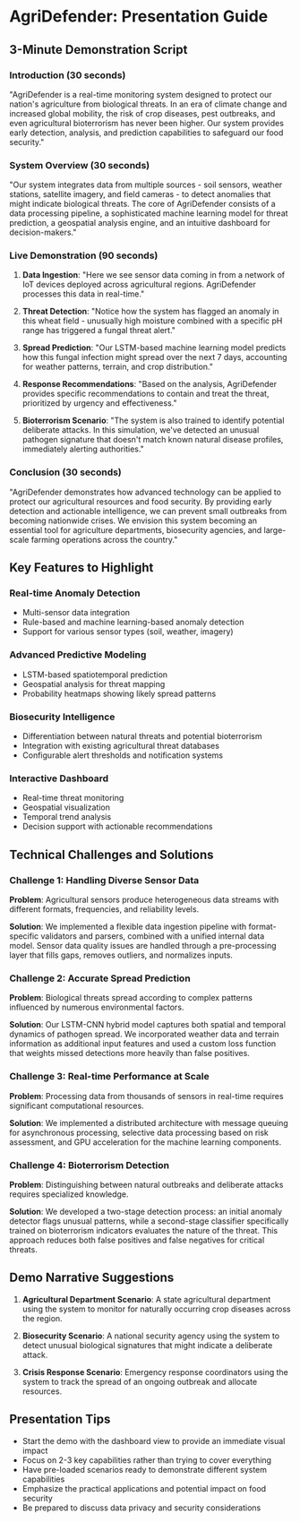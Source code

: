 # AgriDefender: Presentation Guide

## 3-Minute Demonstration Script

### Introduction (30 seconds)
"AgriDefender is a real-time monitoring system designed to protect our nation's agriculture from biological threats. In an era of climate change and increased global mobility, the risk of crop diseases, pest outbreaks, and even agricultural bioterrorism has never been higher. Our system provides early detection, analysis, and prediction capabilities to safeguard our food security."

### System Overview (30 seconds)
"Our system integrates data from multiple sources - soil sensors, weather stations, satellite imagery, and field cameras - to detect anomalies that might indicate biological threats. The core of AgriDefender consists of a data processing pipeline, a sophisticated machine learning model for threat prediction, a geospatial analysis engine, and an intuitive dashboard for decision-makers."

### Live Demonstration (90 seconds)
1. **Data Ingestion**: "Here we see sensor data coming in from a network of IoT devices deployed across agricultural regions. AgriDefender processes this data in real-time."

2. **Threat Detection**: "Notice how the system has flagged an anomaly in this wheat field - unusually high moisture combined with a specific pH range has triggered a fungal threat alert."

3. **Spread Prediction**: "Our LSTM-based machine learning model predicts how this fungal infection might spread over the next 7 days, accounting for weather patterns, terrain, and crop distribution."

4. **Response Recommendations**: "Based on the analysis, AgriDefender provides specific recommendations to contain and treat the threat, prioritized by urgency and effectiveness."

5. **Bioterrorism Scenario**: "The system is also trained to identify potential deliberate attacks. In this simulation, we've detected an unusual pathogen signature that doesn't match known natural disease profiles, immediately alerting authorities."

### Conclusion (30 seconds)
"AgriDefender demonstrates how advanced technology can be applied to protect our agricultural resources and food security. By providing early detection and actionable intelligence, we can prevent small outbreaks from becoming nationwide crises. We envision this system becoming an essential tool for agriculture departments, biosecurity agencies, and large-scale farming operations across the country."

## Key Features to Highlight

### Real-time Anomaly Detection
- Multi-sensor data integration
- Rule-based and machine learning-based anomaly detection
- Support for various sensor types (soil, weather, imagery)

### Advanced Predictive Modeling
- LSTM-based spatiotemporal prediction
- Geospatial analysis for threat mapping
- Probability heatmaps showing likely spread patterns

### Biosecurity Intelligence
- Differentiation between natural threats and potential bioterrorism
- Integration with existing agricultural threat databases
- Configurable alert thresholds and notification systems

### Interactive Dashboard
- Real-time threat monitoring
- Geospatial visualization
- Temporal trend analysis
- Decision support with actionable recommendations

## Technical Challenges and Solutions

### Challenge 1: Handling Diverse Sensor Data
**Problem**: Agricultural sensors produce heterogeneous data streams with different formats, frequencies, and reliability levels.

**Solution**: We implemented a flexible data ingestion pipeline with format-specific validators and parsers, combined with a unified internal data model. Sensor data quality issues are handled through a pre-processing layer that fills gaps, removes outliers, and normalizes inputs.

### Challenge 2: Accurate Spread Prediction
**Problem**: Biological threats spread according to complex patterns influenced by numerous environmental factors.

**Solution**: Our LSTM-CNN hybrid model captures both spatial and temporal dynamics of pathogen spread. We incorporated weather data and terrain information as additional input features and used a custom loss function that weights missed detections more heavily than false positives.

### Challenge 3: Real-time Performance at Scale
**Problem**: Processing data from thousands of sensors in real-time requires significant computational resources.

**Solution**: We implemented a distributed architecture with message queuing for asynchronous processing, selective data processing based on risk assessment, and GPU acceleration for the machine learning components.

### Challenge 4: Bioterrorism Detection
**Problem**: Distinguishing between natural outbreaks and deliberate attacks requires specialized knowledge.

**Solution**: We developed a two-stage detection process: an initial anomaly detector flags unusual patterns, while a second-stage classifier specifically trained on bioterrorism indicators evaluates the nature of the threat. This approach reduces both false positives and false negatives for critical threats.

## Demo Narrative Suggestions

1. **Agricultural Department Scenario**: A state agricultural department using the system to monitor for naturally occurring crop diseases across the region.

2. **Biosecurity Scenario**: A national security agency using the system to detect unusual biological signatures that might indicate a deliberate attack.

3. **Crisis Response Scenario**: Emergency response coordinators using the system to track the spread of an ongoing outbreak and allocate resources.

## Presentation Tips

- Start the demo with the dashboard view to provide an immediate visual impact
- Focus on 2-3 key capabilities rather than trying to cover everything
- Have pre-loaded scenarios ready to demonstrate different system capabilities
- Emphasize the practical applications and potential impact on food security
- Be prepared to discuss data privacy and security considerations

